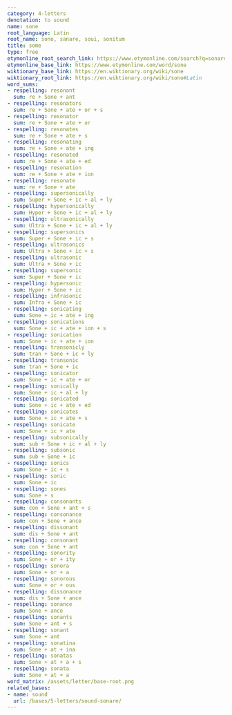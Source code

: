 ```yaml
---
category: 4-letters
denotation: to sound
name: sone
root_language: Latin
root_name: sono, sanare, soui, sonitum
title: some
type: free
etymonline_root_search_link: https://www.etymonline.com/search?q=sonare
etymonline_base_link: https://www.etymonline.com/word/sone
wiktionary_base_link: https://en.wiktionary.org/wiki/sone
wiktionary_root_link: https://en.wiktionary.org/wiki/sono#Latin
word_sums:
- respelling: resonant
  sum: re + Sone + ant
- respelling: resonators
  sum: re + Sone + ate + or + s
- respelling: resonator
  sum: re + Sone + ate + or
- respelling: resonates
  sum: re + Sone + ate + s
- respelling: resonating
  sum: re + Sone + ate + ing
- respelling: resonated
  sum: re + Sone + ate + ed
- respelling: resonation
  sum: re + Sone + ate + ion
- respelling: resonate
  sum: re + Sone + ate
- respelling: supersonically
  sum: Super + Sone + ic + al + ly
- respelling: hypersonically
  sum: Hyper + Sone + ic + al + ly
- respelling: ultrasonically
  sum: Ultra + Sone + ic + al + ly
- respelling: supersonics
  sum: Super + Sone + ic + s
- respelling: ultrasonics
  sum: Ultra + Sone + ic + s
- respelling: ultrasonic
  sum: Ultra + Sone + ic
- respelling: supersonic
  sum: Super + Sone + ic
- respelling: hypersonic
  sum: Hyper + Sone + ic
- respelling: infrasonic
  sum: Infra + Sone + ic
- respelling: sonicating
  sum: Sone + ic + ate + ing
- respelling: sonications
  sum: Sone + ic + ate + ion + s
- respelling: sonication
  sum: Sone + ic + ate + ion
- respelling: transonicly
  sum: tran + Sone + ic + ly
- respelling: transonic
  sum: tran + Sone + ic
- respelling: sonicator
  sum: Sone + ic + ate + or
- respelling: sonically
  sum: Sone + ic + al + ly
- respelling: sonicated
  sum: Sone + ic + ate + ed
- respelling: sonicates
  sum: Sone + ic + ate + s
- respelling: sonicate
  sum: Sone + ic + ate
- respelling: subsonically
  sum: sub + Sone + ic + al + ly
- respelling: subsonic
  sum: sub + Sone + ic
- respelling: sonics
  sum: Sone + ic + s
- respelling: sonic
  sum: Sone + ic
- respelling: sones
  sum: Sone + s
- respelling: consonants
  sum: con + Sone + ant + s
- respelling: consonance
  sum: con + Sone + ance
- respelling: dissonant
  sum: dis + Sone + ant
- respelling: consonant
  sum: con + Sone + ant
- respelling: sonority
  sum: Sone + or + ity
- respelling: sonora
  sum: Sone + or + a
- respelling: sonorous
  sum: Sone + or + ous
- respelling: dissonance
  sum: dis + Sone + ance
- respelling: sonance
  sum: Sone + ance
- respelling: sonants
  sum: Sone + ant + s
- respelling: sonant
  sum: Sone + ant
- respelling: sonatina
  sum: Sone + at + ina
- respelling: sonatas
  sum: Sone + at + a + s
- respelling: sonata
  sum: Sone + at + a
word_matrix: /assets/letter/base-root.png
related_bases:
- name: sound
  url: /bases/5-letters/sound-sonare/
---
```

